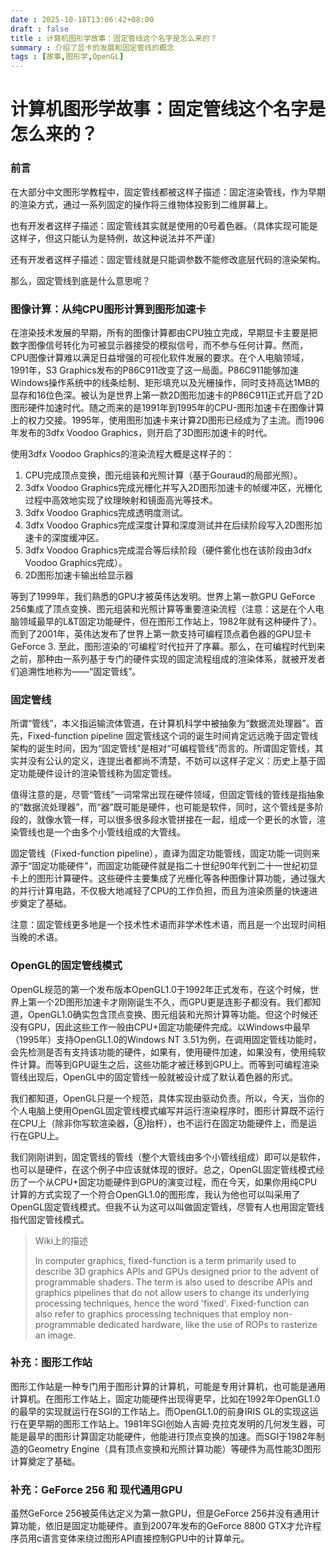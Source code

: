 ```yaml
---
date : 2025-10-18T13:06:42+08:00
draft : false
title : 计算机图形学故事：固定管线这个名字是怎么来的？
summary : 介绍了显卡的发展和固定管线的概念
tags : [故事,图形学,OpenGL]
---
```

# 计算机图形学故事：固定管线这个名字是怎么来的？

### 前言

在大部分中文图形学教程中，固定管线都被这样子描述：固定渲染管线，作为早期的渲染方式，通过一系列固定的操作将三维物体投影到二维屏幕上。

也有开发者这样子描述：固定管线其实就是使用的0号着色器。（具体实现可能是这样子，但这只能认为是特例，故这种说法并不严谨）

还有开发者这样子描述：固定管线就是只能调参数不能修改底层代码的渲染架构。

那么，固定管线到底是什么意思呢？

### 图像计算：从纯CPU图形计算到图形加速卡

在渲染技术发展的早期，所有的图像计算都由CPU独立完成，早期显卡主要是把数字图像信号转化为可被显示器接受的模拟信号，而不参与任何计算。然而，CPU图像计算难以满足日益增强的可视化软件发展的要求。在个人电脑领域，1991年，S3 Graphics发布的P86C911改变了这一局面。P86C911能够加速Windows操作系统中的线条绘制、矩形填充以及光栅操作，同时支持高达1MB的显存和16位色深。被认为是世界上第一款2D图形加速卡的P86C911正式开启了2D图形硬件加速时代。随之而来的是1991年到1995年的CPU-图形加速卡在图像计算上的权力交接。1995年，使用图形加速卡来计算2D图形已经成为了主流。而1996年发布的3dfx Voodoo Graphics，则开启了3D图形加速卡的时代。

使用3dfx Voodoo Graphics的渲染流程大概是这样子的：

1. CPU完成顶点变换，图元组装和光照计算（基于Gouraud的局部光照）。
2. 3dfx Voodoo Graphics完成光栅化并写入2D图形加速卡的帧缓冲区，光栅化过程中高效地实现了纹理映射和镜面高光等技术。
3. 3dfx Voodoo Graphics完成透明度测试。
4. 3dfx Voodoo Graphics完成深度计算和深度测试并在后续阶段写入2D图形加速卡的深度缓冲区。
5. 3dfx Voodoo Graphics完成混合等后续阶段（硬件雾化也在该阶段由3dfx Voodoo Graphics完成）。
6. 2D图形加速卡输出给显示器

等到了1999年，我们熟悉的GPU才被英伟达发明。世界上第一款GPU GeForce 256集成了顶点变换、图元组装和光照计算等重要渲染流程（注意：这是在个人电脑领域最早的L&T固定功能硬件，但在图形工作站上，1982年就有这种硬件了）。而到了2001年，英伟达发布了世界上第一款支持可编程顶点着色器的GPU显卡GeForce 3. 至此，图形渲染的‘可编程’时代拉开了序幕。那么，在可编程时代到来之前，那种由一系列基于专门的硬件实现的固定流程组成的渲染体系，就被开发者们追溯性地称为——“固定管线”。

### 固定管线

所谓“管线”，本义指运输流体管道，在计算机科学中被抽象为“数据流处理器”。首先，Fixed-function pipeline 固定管线这个词的诞生时间肯定远远晚于固定管线架构的诞生时间，因为“固定管线”是相对“可编程管线”而言的。所谓固定管线，其实并没有公认的定义，连提出者都尚不清楚，不妨可以这样子定义：历史上基于固定功能硬件设计的渲染管线称为固定管线。

值得注意的是，尽管“管线”一词常常出现在硬件领域，但固定管线的管线是指抽象的“数据流处理器”，而“器”既可能是硬件，也可能是软件，同时，这个管线是多阶段的，就像水管一样，可以很多很多段水管拼接在一起，组成一个更长的水管，渲染管线也是一个由多个小管线组成的大管线。

固定管线（Fixed-function pipeline），直译为固定功能管线，固定功能一词则来源于“固定功能硬件”，而固定功能硬件就是指二十世纪90年代到二十一世纪初显卡上的图形计算硬件。这些硬件主要集成了光栅化等各种图像计算功能，通过强大的并行计算电路，不仅极大地减轻了CPU的工作负担，而且为渲染质量的快速进步奠定了基础。

注意：固定管线更多地是一个技术性术语而非学术性术语，而且是一个出现时间相当晚的术语。

### OpenGL的固定管线模式

OpenGL规范的第一个发布版本OpenGL1.0于1992年正式发布，在这个时候，世界上第一个2D图形加速卡才刚刚诞生不久，而GPU更是连影子都没有。我们都知道，OpenGL1.0确实包含顶点变换、图元组装和光照计算等功能。但这个时候还没有GPU，因此这些工作一般由CPU+固定功能硬件完成。以Windows中最早（1995年）支持OpenGL1.0的Windows NT 3.51为例，在调用固定管线功能时，会先检测是否有支持该功能的硬件，如果有，使用硬件加速，如果没有，使用纯软件计算。而等到GPU诞生之后，这些功能才被迁移到GPU上。而等到可编程渲染管线出现后，OpenGL中的固定管线一般就被设计成了默认着色器的形式。

我们都知道，OpenGL只是一个规范，具体实现由驱动负责。所以，今天，当你的个人电脑上使用OpenGL固定管线模式编写并运行渲染程序时，图形计算既不运行在CPU上（除非你写软渲染器，⑧抬杆），也不运行在固定功能硬件上，而是运行在GPU上。

我们刚刚讲到，固定管线的管线（整个大管线由多个小管线组成）即可以是软件，也可以是硬件，在这个例子中应该就体现的很好。总之，OpenGL固定管线模式经历了一个从CPU+固定功能硬件到GPU的演变过程，而在今天，如果你用纯CPU计算的方式实现了一个符合OpenGL1.0的图形库，我认为他也可以叫采用了OpenGL固定管线模式。但我不认为这可以叫做固定管线，尽管有人也用固定管线指代固定管线模式。

> Wiki上的描述
>
> In computer graphics, fixed-function is a term primarily used to describe 3D graphics APIs and GPUs designed prior to the advent of programmable shaders. The term is also used to describe APIs and graphics pipelines that do not allow users to change its underlying processing techniques, hence the word 'fixed'. Fixed-function can also refer to graphics processing techniques that employ non-programmable dedicated hardware, like the use of ROPs to rasterize an image.



### 补充：图形工作站

图形工作站是一种专门用于图形计算的计算机，可能是专用计算机，也可能是通用计算机。在图形工作站上，固定功能硬件出现得更早，比如在1992年OpenGL1.0的最早的实现就运行在SGI的工作站上。而OpenGL1.0的前身IRIS GL的实现这运行在更早期的图形工作站上。1981年SGI创始人吉姆·克拉克发明的几何发生器，可能是最早的图形计算固定功能硬件，他能进行顶点变换的加速。而SGI于1982年制造的Geometry Engine（具有顶点变换和光照计算功能）等硬件为高性能3D图形计算奠定了基础。



### 补充：GeForce 256 和 现代通用GPU

虽然GeForce 256被英伟达定义为第一款GPU，但是GeForce 256并没有通用计算功能，依旧是固定功能硬件。直到2007年发布的GeForce 8800 GTX才允许程序员用c语言变体来绕过图形API直接控制GPU中的计算单元。
